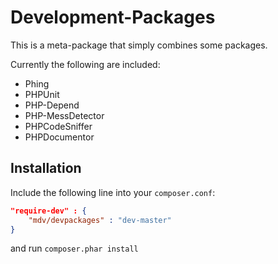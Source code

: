 # Development-Packages

This is a meta-package that simply combines some packages.

Currently the following are included:

* Phing
* PHPUnit
* PHP-Depend
* PHP-MessDetector
* PHPCodeSniffer
* PHPDocumentor

## Installation

Include the following line into your ```composer.conf```:

```JSON
"require-dev" : {
    "mdv/devpackages" : "dev-master"
}
```

and run ```composer.phar install```